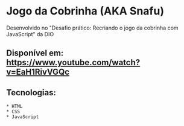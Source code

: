 # Jogo da Cobrinha (AKA Snafu)

Desenvolvido no "Desafio prático: Recriando o jogo da cobrinha com JavaScript" da DIO 

Disponível em: https://www.youtube.com/watch?v=EaH1RivVGQc
---

## Tecnologias:
    * HTML
    * CSS
    * JavaScript